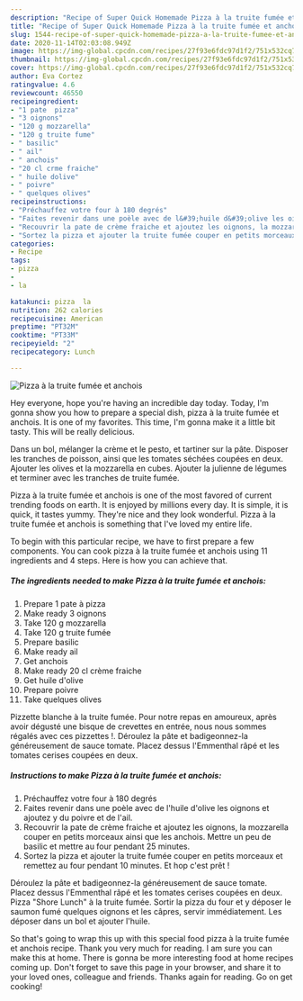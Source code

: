 ```yaml
---
description: "Recipe of Super Quick Homemade Pizza à la truite fumée et anchois"
title: "Recipe of Super Quick Homemade Pizza à la truite fumée et anchois"
slug: 1544-recipe-of-super-quick-homemade-pizza-a-la-truite-fumee-et-anchois
date: 2020-11-14T02:03:08.949Z
image: https://img-global.cpcdn.com/recipes/27f93e6fdc97d1f2/751x532cq70/pizza-a-la-truite-fumee-et-anchois-photo-principale-de-la-recette.jpg
thumbnail: https://img-global.cpcdn.com/recipes/27f93e6fdc97d1f2/751x532cq70/pizza-a-la-truite-fumee-et-anchois-photo-principale-de-la-recette.jpg
cover: https://img-global.cpcdn.com/recipes/27f93e6fdc97d1f2/751x532cq70/pizza-a-la-truite-fumee-et-anchois-photo-principale-de-la-recette.jpg
author: Eva Cortez
ratingvalue: 4.6
reviewcount: 46550
recipeingredient:
- "1 pate  pizza"
- "3 oignons"
- "120 g mozzarella"
- "120 g truite fume"
- " basilic"
- " ail"
- " anchois"
- "20 cl crme fraiche"
- " huile dolive"
- " poivre"
- " quelques olives"
recipeinstructions:
- "Préchauffez votre four à 180 degrés"
- "Faites revenir dans une poèle avec de l&#39;huile d&#39;olive les oignons et ajoutez y du poivre et de l&#39;ail."
- "Recouvrir la pate de crème fraiche et ajoutez les oignons, la mozzarella couper en petits morceaux ainsi que les anchois. Mettre un peu de basilic et mettre au four pendant 25 minutes."
- "Sortez la pizza et ajouter la truite fumée couper en petits morceaux et remettez au four pendant 10 minutes. Et hop c&#39;est prêt !"
categories:
- Recipe
tags:
- pizza
- 
- la

katakunci: pizza  la 
nutrition: 262 calories
recipecuisine: American
preptime: "PT32M"
cooktime: "PT33M"
recipeyield: "2"
recipecategory: Lunch

---
```



![Pizza à la truite fumée et anchois](https://img-global.cpcdn.com/recipes/27f93e6fdc97d1f2/751x532cq70/pizza-a-la-truite-fumee-et-anchois-photo-principale-de-la-recette.jpg)

Hey everyone, hope you're having an incredible day today. Today, I'm gonna show you how to prepare a special dish, pizza à la truite fumée et anchois. It is one of my favorites. This time, I'm gonna make it a little bit tasty. This will be really delicious.

Dans un bol, mélanger la crème et le pesto, et tartiner sur la pâte. Disposer les tranches de poisson, ainsi que les tomates séchées coupées en deux. Ajouter les olives et la mozzarella en cubes. Ajouter la julienne de légumes et terminer avec les tranches de truite fumée.

Pizza à la truite fumée et anchois is one of the most favored of current trending foods on earth. It is enjoyed by millions every day. It is simple, it is quick, it tastes yummy. They're nice and they look wonderful. Pizza à la truite fumée et anchois is something that I've loved my entire life.


To begin with this particular recipe, we have to first prepare a few components. You can cook pizza à la truite fumée et anchois using 11 ingredients and 4 steps. Here is how you can achieve that.

<!--inarticleads1-->

##### The ingredients needed to make Pizza à la truite fumée et anchois:

1. Prepare 1 pate à pizza
1. Make ready 3 oignons
1. Take 120 g mozzarella
1. Take 120 g truite fumée
1. Prepare  basilic
1. Make ready  ail
1. Get  anchois
1. Make ready 20 cl crème fraiche
1. Get  huile d&#39;olive
1. Prepare  poivre
1. Take  quelques olives


Pizzette blanche à la truite fumée. Pour notre repas en amoureux, après avoir dégusté une bisque de crevettes en entrée, nous nous sommes régalés avec ces pizzettes !. Déroulez la pâte et badigeonnez-la généreusement de sauce tomate. Placez dessus l&#39;Emmenthal râpé et les tomates cerises coupées en deux. 

<!--inarticleads2-->

##### Instructions to make Pizza à la truite fumée et anchois:

1. Préchauffez votre four à 180 degrés
1. Faites revenir dans une poèle avec de l&#39;huile d&#39;olive les oignons et ajoutez y du poivre et de l&#39;ail.
1. Recouvrir la pate de crème fraiche et ajoutez les oignons, la mozzarella couper en petits morceaux ainsi que les anchois. Mettre un peu de basilic et mettre au four pendant 25 minutes.
1. Sortez la pizza et ajouter la truite fumée couper en petits morceaux et remettez au four pendant 10 minutes. Et hop c&#39;est prêt !


Déroulez la pâte et badigeonnez-la généreusement de sauce tomate. Placez dessus l&#39;Emmenthal râpé et les tomates cerises coupées en deux. Pizza &#34;Shore Lunch&#34; à la truite fumée. Sortir la pizza du four et y déposer le saumon fumé quelques oignons et les câpres, servir immédiatement. Les déposer dans un bol et ajouter l&#39;huile. 

So that's going to wrap this up with this special food pizza à la truite fumée et anchois recipe. Thank you very much for reading. I am sure you can make this at home. There is gonna be more interesting food at home recipes coming up. Don't forget to save this page in your browser, and share it to your loved ones, colleague and friends. Thanks again for reading. Go on get cooking!

